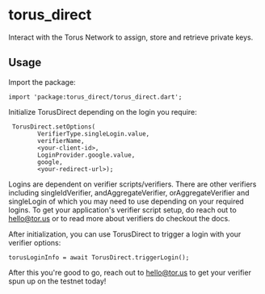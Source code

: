 # torus_direct

Interact with the Torus Network to assign, store and retrieve private keys. 

## Usage 

Import the package:

```
import 'package:torus_direct/torus_direct.dart';
```

Initialize TorusDirect depending on the login you require:

```
 TorusDirect.setOptions(
        VerifierType.singleLogin.value,
        verifierName,
        <your-client-id>,
        LoginProvider.google.value,
        google,
        <your-redirect-url>);
```
Logins are dependent on verifier scripts/verifiers. There are other verifiers including singleIdVerifier, andAggregateVerifier, orAggregateVerifier and singleLogin of which you may need to use depending on your required logins. To get your application's verifier script setup, do reach out to hello@tor.us or to read more about verifiers do checkout the docs.

After initialization, you can use TorusDirect to trigger a login with your verifier options:

```
torusLoginInfo = await TorusDirect.triggerLogin();
```

After this you're good to go, reach out to hello@tor.us to get your verifier spun up on the testnet today!


